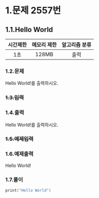 # 1.문제 2557번

## 1.1.Hello World

시간제한|메모리 제한|알고리즘 분류
|:---:|:---:|:---:|
|1초|128MB|출력

### 1.2.문제
Hello World!를 출력하시오.

### ~~1.3.입력~~

### 1.4.출력

Hello World!를 출력하시오.

### ~~1.5.예제입력~~

### 1.6.예제출력
Hello World!

### 1.7.풀이
```swift
print("Hello World")
```
